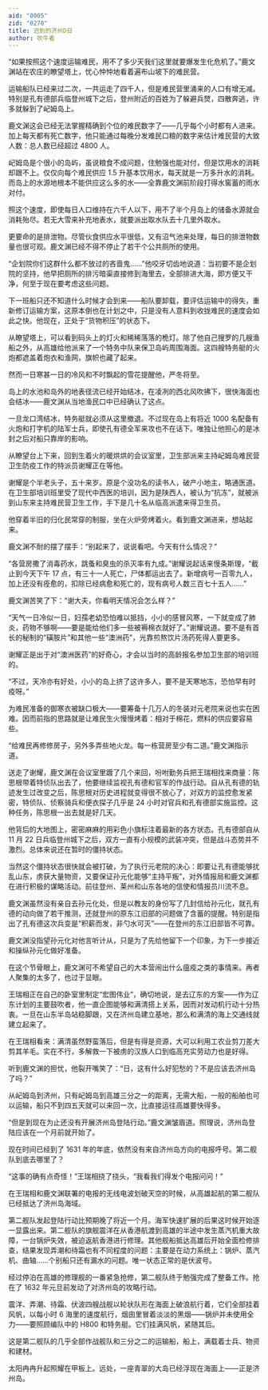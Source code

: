 ```yaml
---
aid: "0005"
zid: "0278"
title: 迟到的济州D日
author: 吹牛者
---
```


“如果按照这个速度运输难民，用不了多少天我们这里就要爆发生化危机了。”鹿文渊站在农庄的瞭望塔上，忧心忡忡地看着遍布山坡下的难民营。

运输船队已经来过二次，一共运走了四千人，但是难民营里涌来的人口有增无减。特别是孔有德部兵临登州城下之后，登州附近的百姓为了躲避兵燹，四散奔逃，许多就躲到了屺姆岛上。

鹿文渊这会已经无法掌握精确到个位的难民数字了——几乎每个小时都有人进来。加上每天都有死亡数字，他只能通过每晚分发难民口粮的数字来估计难民营的大致人数：总人数已经超过 4800 人。

屺姆岛是个很小的岛屿，虽说粮食不成问题，住勉强也能对付，但是饮用水的消耗却跟不上。仅仅向每个难民供应 1.5 升基本饮用水，每天就是一万多升水的消耗。而岛上的水源地根本不能供应这么多的水——全靠鹿文渊前阶段打得水窖蓄的雨水对付。

照这个速度，即使每日人口维持在六千人以下，用不了半个月岛上的储备水源就会消耗殆尽。若无大雪来补充地表水，就要派出取水队去十几里外取水。

更要命的是排泄物。尽管伙食供应水平很低，又有沼气池来处理，每日的排泄物数量也很可观。鹿文渊已经不得不停止了若干个公共厕所的使用。

“企划院你们这群什么都不放过的吝啬鬼……”他咬牙切齿地说道：当初要不是企划院的坚持，他早把厕所的排污暗渠直接修到海里去，全部排进大海，即方便又干净，何至于现在要考虑这些问题。

下一班船只还不知道什么时候才会到来——船队要卸载，要评估运输中的得失，重新修订运输方案，这原本倒也在计划之中，只是没有人意料到收拢难民的速度会如此之快。他现在，正处于“货物积压”的状态下。

从瞭望塔上，可以看到码头上的灯火和稀稀落落的桅灯。除了他自己搜罗的几艘渔船之外，从高雄给他派来了一个特务中队来保卫岛屿周围海面。这四艘特务艇的火炮都遮盖着炮衣和渔网，旗帜也藏了起来。

然而一日寒甚一日的冷风和不时飘起的雪花提醒他，严冬将至。

岛上的水池和岛外的地表径流已经开始结冰，在凌冽的西北风吹拂下，很快海面也会结冰——鹿文渊从当地渔民口中已经确认了这点。

一旦龙口湾结冰，特务艇就必须从这里撤退。不过现在岛上有将近 1000 名配备有火炮和打字机的陆军士兵，即使孔有德全军来攻也不在话下。唯独让他担心的是冰封之后对船只靠岸的影响。

从瞭望台上下来，回到生着火的暖烘烘的会议室里，卫生部派来主持屺姆岛难民营卫生防疫工作的特派员谢耀正在等他。

谢耀是个半老头子，五十来岁。原是个没功名的读书人，破产小地主，略通医道。在卫生部培训班里受了现代中西医的培训，因为是陕西人，被认为“抗冻”，就被派到山东来主持难民营卫生工作，手下是几十名从临高派遣来得卫生员。

他穿着半旧的归化民常穿的制服，坐在火炉旁烤着火。看到鹿文渊进来，想站起来。

鹿文渊不耐的摆了摆手：“别起来了，说说看吧。今天有什么情况？”

“各营房撒了消毒药水，跳蚤和臭虫的杀灭率有九成。”谢耀说起话来慢条斯理，“截止到今天下午 17 点，有三十一人死亡，尸体都运出去了。新增病号一百零九人，加上还没有痊愈的，扣除已经病愈和死亡的，现有病号人数三百七十五人……”

鹿文渊苦笑了下：“谢大夫，你看明天情况会怎么样？”

“天气一日冷似一日，妇孺老幼恐怕难以抵挡，小小的感冒风寒，一下就变成了肺炎，药物不够啊——要是能给他们多一些被褥棉衣就好了。”谢耀说道。要不是有首长的秘制的“磺胺片”和其他一些“澳洲药”，光靠煎熬饮片汤药死得人要更多。

谢耀正是出于对“澳洲医药”的好奇心，才会以当时的高龄报名参加卫生部的培训班的。

“不过，天冷亦有好处，小小的岛上挤了这许多人，要不是天寒地冻，恐怕早有时疫呀。”

为难民准备的御寒衣被缺口极大——要筹备十几万人的冬装对元老院来说也实在困难。因而前指的思路就是让难民生火慢慢烤着：相对于棉花，燃料的供应要容易些。

“给难民再修修房子，另外多弄些地火龙。每一栋营房至少有二道。”鹿文渊指示道。

送走了谢耀，鹿文渊在会议室里踱了几个来回，吩咐勤务兵把王瑞相找来商量：陈思根带着特侦队出去了，他要继续监视孔有德和官军的作战行动。自从孔有德的轨迹发生过改变之后，陈思根对历史进程就变得很不放心了，对双方的监控愈发紧密，特侦队、侦察骑兵和便衣探子几乎是 24 小时对官兵和孔有德部实施监控。这种任务，陈思根一出去就是好几天。

他背后的大地图上，密密麻麻的用彩色小旗标注着最新的各方状态。孔有德部自从 11 月 22 日兵临登州城下之后，双方一直有小规模的武装冲突，但是战斗态势并不激烈。总体来说还在暂时的僵持状态。

当然这个僵持状态很快就会被打破，为了执行元老院的决心：即要让孔有德能够扰乱山东，虏获大量物资，又要保证孙元化能够“主持平叛”，对外情报局和鹿文渊都在进行积极的谋略活动。前往登州、莱州和山东各地的信使和情报员川流不息。

鹿文渊虽然没有亲自去孙元化处，但是以教友的身份写了几封信给孙元化，就孔有德的动向做了若干推测，还就登州的原东江旧部的问题做了含蓄的提醒。特别是指出了孔有德这次兵变是“积薪而发，非勺水可灭”——在登州的东江旧部皆不可靠。

鹿文渊没指望孙元化对他言听计从，只是为了先给他留下一个印象，为下一步接近和操纵孙元化做好准备。

在这个节骨眼上，鹿文渊可不希望自己的大本营闹出什么瘟疫之类的事情来。再者人聚集的太多了，也过于显眼。

王瑞相正在自己的卧室里制定“宏图伟业”，确切地说，是去辽东的方案——作为辽东计划的主要鼓吹者，他一直企图能够和满清搭上关系，因而对发动机行动十分热衷。一旦在山东半岛站稳脚跟，又在济州岛建立基地，那么和满清的海上交通线就建立起来了。

在王瑞相看来：满清虽然野蛮落后，但是有得是资源，大可以利用工农业剪刀差大剪其羊毛。实在不行，多解救一下被虏的汉族人口到临高充实劳动力也是好得。

听到鹿文渊的担忧，他裂开嘴笑了：“日，这有什么好犯愁的？不是应该去济州岛了吗？”

从屺姆岛到济州，只有屺姆岛到高雄三分之一的距离，无需大船，一般的船舶也可以运输，船只不到四五天就可以来回一次，比直接运往高雄要快得多。

“但是到现在为止还没有开展济州岛登陆行动。”鹿文渊皱眉道。照理说，济州岛登陆应该在一个月前就开始了。

现在时间已经到了 1631 年的年底，依然没有来自济州岛方向的电报呼号。第二舰队到底去哪里了？

“这事的确有点奇怪！”王瑞相挠了挠头，“我看我们得发个电报问问！”

在王瑞相和鹿文渊联署的电报的无线电波划破天空的时候，从高雄起航的第二舰队已经抵达了济州岛海域。

第二舰队发起登陆行动比预期晚了将近一个月。海军快速扩展的后果这时候开始逐一显露出来。第二舰队的旗舰震洋在从香港航渡到高雄的半途中发生蒸汽机重大故障，一台锅炉失效，被迫返航香港进行修理。其他舰船抵达高雄后开始全面检修排查，结果发现弄潮和待霜也有不同程度的问题：主要是在动力系统上：锅炉、蒸汽机、曲轴……个别船只还有漏水的问题。唯一状态正常的是伏波号。

经过停泊在高雄的修理舰的一番紧急抢修，第二舰队终于勉强完成了整备工作。抢在了 1632 年元旦前发动了对济州岛的攻略行动。

震洋、弄潮、待霜、伏波四艘战舰以轮状队形在海面上破浪航行着，它们全部挂着风帆，以每小时 6 海里的速度航行，烟囱里冒着淡淡的黑烟——锅炉并未使用全力——要照顾编队中的 H800 和特务艇。它们挂满风帆，紧随其后。

这是第二舰队的几乎全部作战舰队和三分之二的运输船，船上，满载着士兵、物资和建材。

太阳冉冉升起照耀在甲板上。远处，一座青翠的大岛已经浮现在海面上——正是济州岛。
